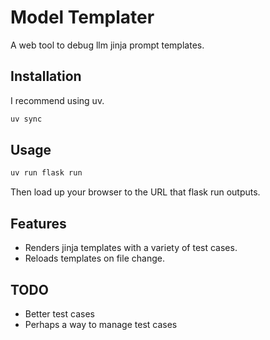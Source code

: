 # Model Templater

A web tool to debug llm jinja prompt templates.

## Installation

I recommend using uv.

```bash
uv sync
```

## Usage

```bash
uv run flask run
```

Then load up your browser to the URL that flask run outputs.

## Features

- Renders jinja templates with a variety of test cases.
- Reloads templates on file change.

## TODO

- Better test cases
- Perhaps a way to manage test cases

